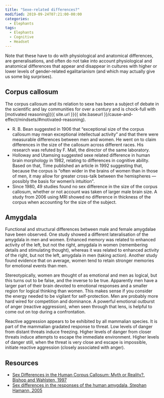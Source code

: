 ```yaml
---
title: "Sexe-related differences?"
modified: 2019-09-24T07:21:00-00:00
categories:
  - Elephants
tags:
  - Elephants
  - Cognitive
  - Headset
---
```

Note that these have to do with physiological and anatomical differences, are generalisations, and often do not take into account physiological and anatomical differences that appear and disappear in cultures with higher or lower levels of gender-related egalitarianism (and which may actually give us some big surprises).

## Corpus callosum

The corpus callosum and its relation to sexe has been a subject of debate in the scientific and lay communities for over a century and is chock-full with [motivated reasoning]({{ site.url }}{{ site.baseurl }}/cause-and-effect/mindsets/#motivated-reasoning).

* R. B. Bean suggested in 1906 that “exceptional size of the corpus callosum may mean exceptional intellectual activity” and that there were measurable differences between men and women. He went on to claim differences in the size of the callosum across different races. His research was refuted by F. Mall, the director of the same laboratory.
* Holloway and Utamsing suggested sexe related difference in human brain morphology in 1982, relating to differences in cognitive ability. Based on that, Time published an article in 1992 suggesting that, because the corpus is “often wider in the brains of women than in those of men, it may allow for greater cross-talk between the hemispheres — possibly the basis for women’s intuition".
* Since 1980, 49 studies found no sex difference in the size of the corpus callosum, whether or not account was taken of larger male brain size. A study from 2006 using MRI showed no difference in thickness of the corpus when accounting for the size of the subject.

## Amygdala

Functional and structural differences between male and female amygdalae have been observed. One study showed a different lateralisation of the amygdala in men and women. Enhanced memory was related to enhanced activity of the left, but not the right, amygdala in women (remembering details and stimulating thought), whereas it was related to enhanced activity of the right, but not the left, amygdala in men (taking action). Another study found evidence that on average, women tend to retain stronger memories for emotional events than men.

Stereotypically, women are thought of as emotional and men as logical, but this turns out to be false, and the inverse to be true. Apparently men have a larger part of their brain devoted to emotional responses and a smaller region for logical thinking than women. This makes sense if you consider the energy needed to be vigilant for self-protection. Men are probably more hard wired for competition and dominance. A powerful emotional outburst of anger (reactive aggression), when seen through that lens, is helpful to come out on top during a confrontation.

Reactive aggression appears to be exhibited by all mammalian species. It is part of the mammalian gradated response to threat. Low levels of danger from distant threats induce freezing. Higher levels of danger from closer threats induce attempts to escape the immediate environment. Higher levels of danger still, when the threat is very close and escape is impossible, initiate reactive aggression (closely associated with anger).

## Resources

* [Sex Differences in the Human Corpus Callosum: Myth or Reality?, Bishop and Wahlsten, 1997](http://gormanlab.ucsd.edu/courses/files/psy222/Bishop.pdf)
* [Sex differences in the responses of the human amygdala, Stephan Hamann, 2005](http://languagelog.ldc.upenn.edu/myl/llog/Brizendine/Hamann2005.pdf)



